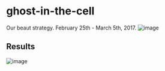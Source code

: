 # ghost-in-the-cell

Our beaut strategy. February 25th - March 5th, 2017.
![image](https://user-images.githubusercontent.com/5615725/120074606-a1971980-c06b-11eb-9308-f2c4e6575a9a.png)


## Results
![image](https://user-images.githubusercontent.com/5615725/120074448-fbe3aa80-c06a-11eb-9211-99f630dbc0ba.png)
